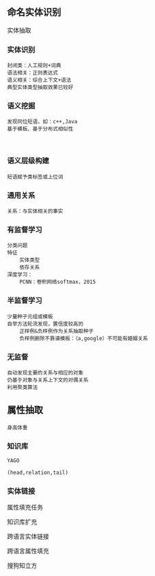 




## 命名实体识别

实体抽取

### 实体识别
    封闭类：人工规则+词典  
    语法相关：正则表达式  
    语义相关：综合上下文+语法  
    典型实体类型抽取效果已较好

### 语义挖掘
    发现同位短语，如：c++,Java
    基于模板、基于分布式相似性


​    
### 语义层级构建  
    短语赋予类标签或上位词


### 通用关系
    关系：与实体相关的事实


### 有监督学习
    分类问题
    特征
        实体类型
        依存关系
    深度学习：
        PCNN：卷积网络softmax，2015

### 半监督学习
    少量种子元组或模板
    自举方法轮流发现，置信度较高的
        正样例&负样例作为关系抽取种子
        负样例删除不靠谱模板：（a,google）不可能有婚姻关系

### 无监督
    自动发现主要的关系与相应的对象
    仍基于对象与关系上下文的对偶关系
    利用聚类算法


## 属性抽取
    身高体重

### 知识库
	YAGO
	
	(head,relation,tail)





### 实体链接

属性填充任务

知识库扩充

跨语言实体链接

跨语言属性填充



搜狗知立方

